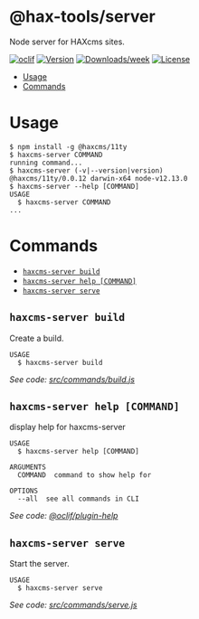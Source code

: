 @hax-tools/server
=================

Node server for HAXcms sites.

[![oclif](https://img.shields.io/badge/cli-oclif-brightgreen.svg)](https://oclif.io)
[![Version](https://img.shields.io/npm/v/@hax-tools/server.svg)](https://npmjs.org/package/@hax-tools/server)
[![Downloads/week](https://img.shields.io/npm/dw/@hax-tools/server.svg)](https://npmjs.org/package/@hax-tools/server)
[![License](https://img.shields.io/npm/l/@hax-tools/server.svg)](https://github.com/elmsln/hax-tools/blob/master/package.json)

<!-- toc -->
* [Usage](#usage)
* [Commands](#commands)
<!-- tocstop -->
# Usage
<!-- usage -->
```sh-session
$ npm install -g @haxcms/11ty
$ haxcms-server COMMAND
running command...
$ haxcms-server (-v|--version|version)
@haxcms/11ty/0.0.12 darwin-x64 node-v12.13.0
$ haxcms-server --help [COMMAND]
USAGE
  $ haxcms-server COMMAND
...
```
<!-- usagestop -->
# Commands
<!-- commands -->
* [`haxcms-server build`](#haxcms-server-build)
* [`haxcms-server help [COMMAND]`](#haxcms-server-help-command)
* [`haxcms-server serve`](#haxcms-server-serve)

## `haxcms-server build`

Create a build.

```
USAGE
  $ haxcms-server build
```

_See code: [src/commands/build.js](https://github.com/elmsln/hax-tools/blob/v0.0.12/src/commands/build.js)_

## `haxcms-server help [COMMAND]`

display help for haxcms-server

```
USAGE
  $ haxcms-server help [COMMAND]

ARGUMENTS
  COMMAND  command to show help for

OPTIONS
  --all  see all commands in CLI
```

_See code: [@oclif/plugin-help](https://github.com/oclif/plugin-help/blob/v2.1.6/src/commands/help.ts)_

## `haxcms-server serve`

Start the server.

```
USAGE
  $ haxcms-server serve
```

_See code: [src/commands/serve.js](https://github.com/elmsln/hax-tools/blob/v0.0.12/src/commands/serve.js)_
<!-- commandsstop -->
